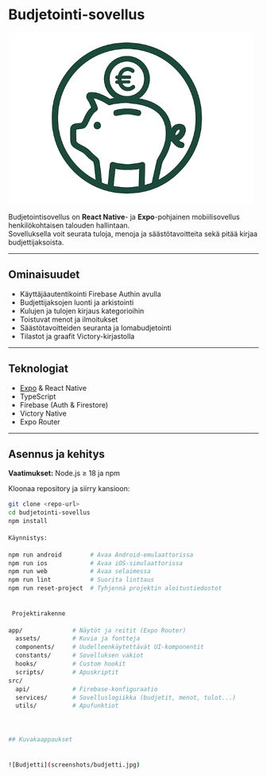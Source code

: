 #  Budjetointi-sovellus

![Logo](assets/images/budjetti_logo.png)

Budjetointisovellus on **React Native**- ja **Expo**-pohjainen mobiilisovellus henkilökohtaisen talouden hallintaan.  
Sovelluksella voit seurata tuloja, menoja ja säästötavoitteita sekä pitää kirjaa budjettijaksoista.

---

##  Ominaisuudet

- Käyttäjäautentikointi Firebase Authin avulla  
- Budjettijaksojen luonti ja arkistointi  
- Kulujen ja tulojen kirjaus kategorioihin  
- Toistuvat menot ja ilmoitukset  
- Säästötavoitteiden seuranta ja lomabudjetointi  
- Tilastot ja graafit Victory-kirjastolla  

---

##  Teknologiat

- [Expo](https://expo.dev/) & React Native  
- TypeScript  
- Firebase (Auth & Firestore)  
- Victory Native  
- Expo Router  

---

##  Asennus ja kehitys

**Vaatimukset:** Node.js ≥ 18 ja npm  

Kloonaa repository ja siirry kansioon:

```bash
git clone <repo-url>
cd budjetointi-sovellus
npm install

Käynnistys:

npm run android        # Avaa Android-emulaattorissa
npm run ios            # Avaa iOS-simulaattorissa
npm run web            # Avaa selaimessa
npm run lint           # Suorita linttaus
npm run reset-project  # Tyhjennä projektin aloitustiedostot


 Projektirakenne

app/              # Näytöt ja reitit (Expo Router)
  assets/         # Kuvia ja fontteja
  components/     # Uudelleenkäytettävät UI-komponentit
  constants/      # Sovelluksen vakiot
  hooks/          # Custom hookit
  scripts/        # Apuskriptit
src/
  api/            # Firebase-konfiguraatio
  services/       # Sovelluslogiikka (budjetit, menot, tulot...)
  utils/          # Apufunktiot



## Kuvakaappaukset


![Budjetti](screenshots/budjetti.jpg)


